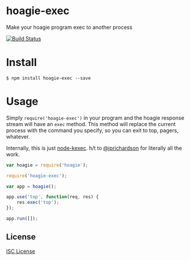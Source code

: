 # hoagie-exec

Make your hoagie program exec to another process

[![Build Status](https://travis-ci.org/jeremyruppel/hoagie-exec.svg?branch=v1.0.1)](https://travis-ci.org/jeremyruppel/hoagie-exec)

# Install

```
$ npm install hoagie-exec --save
```

# Usage

Simply `require('hoagie-exec')` in your program and the hoagie response stream will have an `exec` method. This method will replace the current process with the command you specify, so you can exit to top, pagers, whatever.

Internally, this is just [node-kexec][1]. h/t to [@jprichardson][2] for literally all the work.

``` js
var hoagie = require('hoagie');

require('hoagie-exec');

var app = hoagie();

app.use('top', function(req, res) {
	res.exec('top');
});

app.run([]);
```

## License

[ISC License](https://github.com/jeremyruppel/hoagie-exec/blob/master/LICENSE)

[1]: https://github.com/jprichardson/node-kexec
[2]: https://github.com/jprichardson

